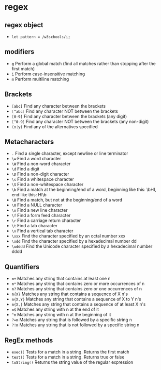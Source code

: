 # regex

## regex object

- `let pattern = /w3schools/i;`

## modifiers

- `g` Perform a global match (find all matches rather than stopping after the
  first match)
- `i` Perform case-insensitive matching
- `m` Perform multiline matching

## Brackets

- `[abc]` Find any character between the brackets
- `[^abc]` Find any character NOT between the brackets
- `[0-9]` Find any character between the brackets (any digit)
- `[^0-9]` Find any character NOT between the brackets (any non-digit)
- `(x|y)` Find any of the alternatives specified

## Metacharacters

- `.` Find a single character, except newline or line terminator
- `\w` Find a word character
- `\W` Find a non-word character
- `\d` Find a digit
- `\D` Find a non-digit character
- `\s` Find a whitespace character
- `\S` Find a non-whitespace character
- `\b` Find a match at the beginning/end of a word, beginning like this: \bHI,
  end like this: HI\b
- `\B` Find a match, but not at the beginning/end of a word
- `\0` Find a NULL character
- `\n` Find a new line character
- `\f` Find a form feed character
- `\r` Find a carriage return character
- `\t` Find a tab character
- `\v` Find a vertical tab character
- `\xxx` Find the character specified by an octal number xxx
- `\xdd` Find the character specified by a hexadecimal number dd
- `\udddd` Find the Unicode character specified by a hexadecimal number dddd

## Quantifiers

- `n+` Matches any string that contains at least one n
- `n*` Matches any string that contains zero or more occurrences of n
- `n?` Matches any string that contains zero or one occurrences of n
- `n{X}` Matches any string that contains a sequence of X n's
- `n{X,Y}` Matches any string that contains a sequence of X to Y n's
- `n{X,}` Matches any string that contains a sequence of at least X n's
- `n$` Matches any string with n at the end of it
- `^n` Matches any string with n at the beginning of it
- `?=n` Matches any string that is followed by a specific string n
- `?!n` Matches any string that is not followed by a specific string n

## RegEx methods

- `exec()` Tests for a match in a string. Returns the first match
- `test()` Tests for a match in a string. Returns true or false
- `toString()` Returns the string value of the regular expression
